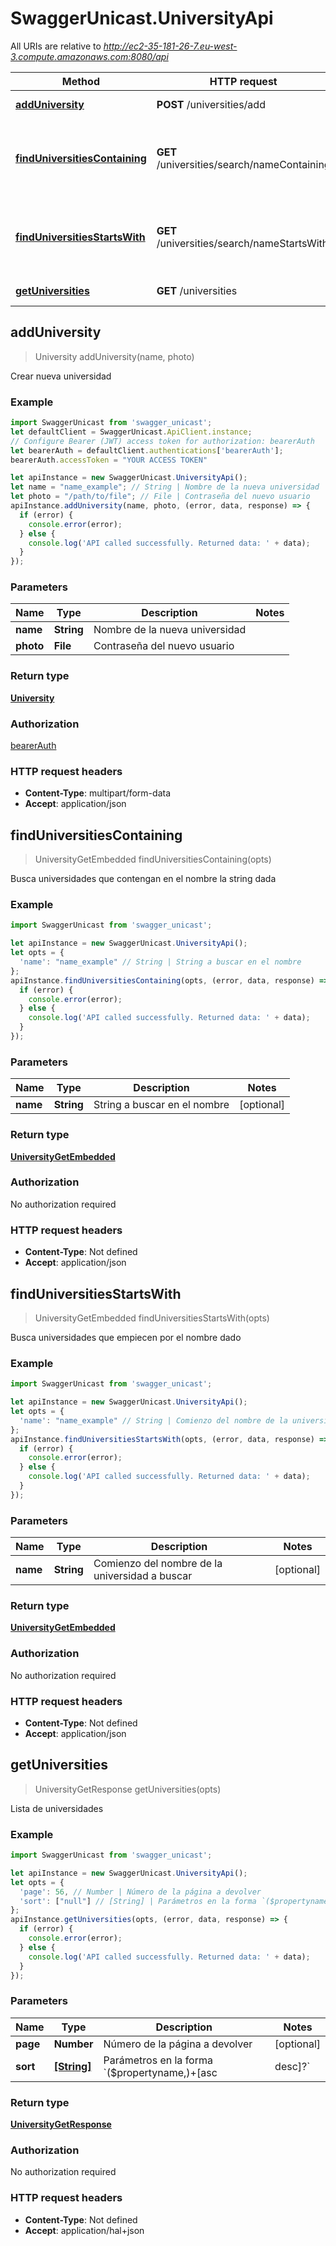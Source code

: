# SwaggerUnicast.UniversityApi

All URIs are relative to *http://ec2-35-181-26-7.eu-west-3.compute.amazonaws.com:8080/api*

Method | HTTP request | Description
------------- | ------------- | -------------
[**addUniversity**](UniversityApi.md#addUniversity) | **POST** /universities/add | Crear nueva universidad
[**findUniversitiesContaining**](UniversityApi.md#findUniversitiesContaining) | **GET** /universities/search/nameContaining | Busca universidades que contengan en el nombre la string dada
[**findUniversitiesStartsWith**](UniversityApi.md#findUniversitiesStartsWith) | **GET** /universities/search/nameStartsWith | Busca universidades que empiecen por el nombre dado
[**getUniversities**](UniversityApi.md#getUniversities) | **GET** /universities | Lista de universidades



## addUniversity

> University addUniversity(name, photo)

Crear nueva universidad

### Example

```javascript
import SwaggerUnicast from 'swagger_unicast';
let defaultClient = SwaggerUnicast.ApiClient.instance;
// Configure Bearer (JWT) access token for authorization: bearerAuth
let bearerAuth = defaultClient.authentications['bearerAuth'];
bearerAuth.accessToken = "YOUR ACCESS TOKEN"

let apiInstance = new SwaggerUnicast.UniversityApi();
let name = "name_example"; // String | Nombre de la nueva universidad
let photo = "/path/to/file"; // File | Contraseña del nuevo usuario
apiInstance.addUniversity(name, photo, (error, data, response) => {
  if (error) {
    console.error(error);
  } else {
    console.log('API called successfully. Returned data: ' + data);
  }
});
```

### Parameters


Name | Type | Description  | Notes
------------- | ------------- | ------------- | -------------
 **name** | **String**| Nombre de la nueva universidad | 
 **photo** | **File**| Contraseña del nuevo usuario | 

### Return type

[**University**](University.md)

### Authorization

[bearerAuth](../README.md#bearerAuth)

### HTTP request headers

- **Content-Type**: multipart/form-data
- **Accept**: application/json


## findUniversitiesContaining

> UniversityGetEmbedded findUniversitiesContaining(opts)

Busca universidades que contengan en el nombre la string dada

### Example

```javascript
import SwaggerUnicast from 'swagger_unicast';

let apiInstance = new SwaggerUnicast.UniversityApi();
let opts = {
  'name': "name_example" // String | String a buscar en el nombre
};
apiInstance.findUniversitiesContaining(opts, (error, data, response) => {
  if (error) {
    console.error(error);
  } else {
    console.log('API called successfully. Returned data: ' + data);
  }
});
```

### Parameters


Name | Type | Description  | Notes
------------- | ------------- | ------------- | -------------
 **name** | **String**| String a buscar en el nombre | [optional] 

### Return type

[**UniversityGetEmbedded**](UniversityGetEmbedded.md)

### Authorization

No authorization required

### HTTP request headers

- **Content-Type**: Not defined
- **Accept**: application/json


## findUniversitiesStartsWith

> UniversityGetEmbedded findUniversitiesStartsWith(opts)

Busca universidades que empiecen por el nombre dado

### Example

```javascript
import SwaggerUnicast from 'swagger_unicast';

let apiInstance = new SwaggerUnicast.UniversityApi();
let opts = {
  'name': "name_example" // String | Comienzo del nombre de la universidad a buscar
};
apiInstance.findUniversitiesStartsWith(opts, (error, data, response) => {
  if (error) {
    console.error(error);
  } else {
    console.log('API called successfully. Returned data: ' + data);
  }
});
```

### Parameters


Name | Type | Description  | Notes
------------- | ------------- | ------------- | -------------
 **name** | **String**| Comienzo del nombre de la universidad a buscar | [optional] 

### Return type

[**UniversityGetEmbedded**](UniversityGetEmbedded.md)

### Authorization

No authorization required

### HTTP request headers

- **Content-Type**: Not defined
- **Accept**: application/json


## getUniversities

> UniversityGetResponse getUniversities(opts)

Lista de universidades

### Example

```javascript
import SwaggerUnicast from 'swagger_unicast';

let apiInstance = new SwaggerUnicast.UniversityApi();
let opts = {
  'page': 56, // Number | Número de la página a devolver
  'sort': ["null"] // [String] | Parámetros en la forma `($propertyname,)+[asc|desc]?`
};
apiInstance.getUniversities(opts, (error, data, response) => {
  if (error) {
    console.error(error);
  } else {
    console.log('API called successfully. Returned data: ' + data);
  }
});
```

### Parameters


Name | Type | Description  | Notes
------------- | ------------- | ------------- | -------------
 **page** | **Number**| Número de la página a devolver | [optional] 
 **sort** | [**[String]**](String.md)| Parámetros en la forma &#x60;($propertyname,)+[asc|desc]?&#x60; | [optional] 

### Return type

[**UniversityGetResponse**](UniversityGetResponse.md)

### Authorization

No authorization required

### HTTP request headers

- **Content-Type**: Not defined
- **Accept**: application/hal+json


